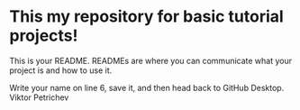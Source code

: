 # This my repository for basic tutorial projects!

This is your README. READMEs are where you can communicate what your project is and how to use it.

Write your name on line 6, save it, and then head back to GitHub Desktop.
Viktor Petrichev